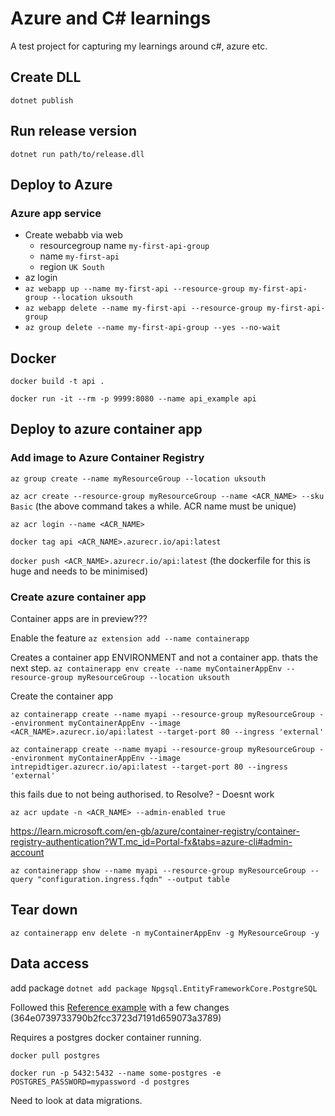 # Azure and C# learnings

A test project for capturing my learnings around c#, azure etc.

## Create DLL

`dotnet publish`

## Run release version

`dotnet run path/to/release.dll`

## Deploy to Azure

### Azure app service

- Create webabb via web
  - resourcegroup name `my-first-api-group`
  - name `my-first-api`
  - region `UK South`
- az login
- `az webapp up --name my-first-api --resource-group my-first-api-group --location uksouth`
- `az webapp delete --name my-first-api --resource-group my-first-api-group`
- `az group delete --name my-first-api-group --yes --no-wait`

## Docker

`docker build -t api .`

`docker run -it --rm -p 9999:8080 --name api_example api`

## Deploy to azure container app

### Add image to Azure Container Registry

`az group create --name myResourceGroup --location uksouth`

`az acr create --resource-group myResourceGroup --name <ACR_NAME> --sku Basic`
(the above command takes a while. ACR name must be unique)

`az acr login --name <ACR_NAME>`

`docker tag api <ACR_NAME>.azurecr.io/api:latest`

`docker push <ACR_NAME>.azurecr.io/api:latest`
(the dockerfile for this is huge and needs to be minimised)

### Create azure container app

Container apps are in preview???

Enable the feature
`az extension add --name containerapp`

Creates a container app ENVIRONMENT and not a container app. thats the next step.
`az containerapp env create --name myContainerAppEnv --resource-group myResourceGroup --location uksouth`

Create the container app

`az containerapp create --name myapi --resource-group myResourceGroup --environment myContainerAppEnv --image <ACR_NAME>.azurecr.io/api:latest --target-port 80 --ingress 'external'`

`az containerapp create --name myapi --resource-group myResourceGroup --environment myContainerAppEnv --image intrepidtiger.azurecr.io/api:latest --target-port 80 --ingress 'external'`

this fails due to not being authorised. to Resolve? - Doesnt work

`az acr update -n <ACR_NAME> --admin-enabled true`

https://learn.microsoft.com/en-gb/azure/container-registry/container-registry-authentication?WT.mc_id=Portal-fx&tabs=azure-cli#admin-account

`az containerapp show --name myapi --resource-group myResourceGroup --query "configuration.ingress.fqdn" --output table`

## Tear down

`az containerapp env delete -n myContainerAppEnv -g MyResourceGroup -y`

## Data access

add package `dotnet add package Npgsql.EntityFrameworkCore.PostgreSQL`

Followed this [Reference example](<[bar](https://medium.com/itthirit-technology/create-rest-api-using-net-core-and-entity-framework-with-postgresql-7a06fe29b81b)>) with a few changes (364e0739733790b2fcc3723d7191d659073a3789)

Requires a postgres docker container running.

`docker pull postgres`

`docker run -p 5432:5432 --name some-postgres -e POSTGRES_PASSWORD=mypassword -d postgres`

Need to look at data migrations.
